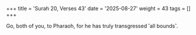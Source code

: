 +++
title = 'Surah 20, Verses 43'
date = '2025-08-27'
weight = 43
tags = []
+++

Go, both of you, to Pharaoh, for he has truly transgressed ˹all bounds˺.